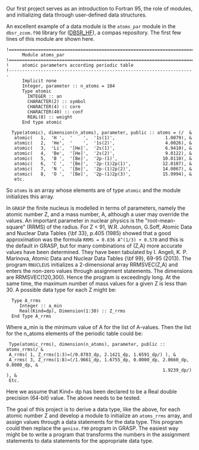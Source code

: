 Our first project serves as an introduction to Fortran 95,  the role of modules, and initializing data through user-defined data structures. 
 
An excellent example of a data module is the `atoms_par` module in the `dbsr_zcom.f90` library for  ([DBSR_HF](https://github.com/compas/DBSR_HF)), a compas repository.  The first few lines of this module are shown here.

    !======================================================================  
          Module atoms_par    
    !======================================================================  
    !     atomic parameters according periodic table  
    !----------------------------------------------------------------------  
          Implicit none  
          Integer, parameter :: n_atoms = 104    
          Type atomic  
            INTEGER :: an  
            CHARACTER(2) :: symbol  
            CHARACTER(4) :: core
            CHARACTER(40) :: conf
            REAL(8) :: weight
          End type atomic

      Type(atomic), dimension(n_atoms), parameter, public :: atoms = (/  &
       atomic(   1,  'H ',  '    ',  '1s(1)',                   1.0079), &
       atomic(   2,  'He',  '    ',  '1s(2)',                   4.0026), &
       atomic(   3,  'Li',  '[He]',  '2s(1)',                   6.9410), &
       atomic(   4,  'Be',  '[He]',  '2s(2)',                   9.0122), &
       atomic(   5,  'B ',  '[Be]',  '2p-(1)',                 10.8110), &
       atomic(   6,  'C ',  '[Be]',  '2p-(1)2p(1)',            12.0107), &
       atomic(   7,  'N ',  '[Be]',  '2p-(1)2p(2)',            14.0067), &
       atomic(   8,  'O ',  '[Be]',  '2p-(1)2p(3)',            15.9994), &
       etc.
So `atoms` is an array whose elements are of type `atomic` and the module initializes this array.

In `GRASP` the finite nucleus is modelled in terms of parameters, namely the atomic number Z, and a mass number, A,  although a user may override the values. An important parameter in nuclear physics is the 
"root-mean-square" (RRMS) of the radius.  For Z < 91, W.R. Johnson, G.Soff, Atomic Data and Nuclear Data Tables {\bf 33}, p.405 (1985) showed that a good approximation was the formula  `RRMS = 0.836 A^(1/3) + 0.570` 
and this is the default in GRASP, but for many combinations of (Z,A) more accurate values have been determined. They have been tabulated by 
I. Angeli, K. P. Marinova, Atomic Data and Nuclear  Data Tables {\bf 99}, 69-95 (2013). The program `RNUCLEUS` initializes a 2-dimensional array RRMSVEC(Z,A) and enters the non-zero values through assignment statements. 
 The dimensions are RRMSVEC(120,300). Hence the program is exceedingly long.  At the same time, the maximum number of mass values for a given Z is less than 30.  A possible data type for each Z might be:   
 
      Type A_rrms 
         Integer :: a_min
         Real(Kind=dp), Dimension(1:30) :: Z_rrms
      End Type A_rrms
      
 Where a_min is the minimum value of A for the list of A-values. Then the list for the n_atoms elements of the periodic table could be:

     Type(atomic_rrms), dimension(n_atoms), parameter, public :: atoms_rrms(/ &
     A_rrms( 1, Z_rrms(1:3)=(/0.8783_dp, 2.1421_dp, 1.6591_dp/) ), &
     A_rrms( 3, Z_rrms(1:8)=(/1.9661_dp, 1.6755_dp, 0.0000_dp, 2.0660_dp,  0.0000_dp, &
                                                               1.9239_dp/) ), &
     Etc.
Here we assume that Kind= dp has been declared to be a  Real double precision (64-bit) value. The above needs to be tested.     

The goal of this project is to derive a data type, like the above,  for each atomic number Z and develop a  module to initialize an `atoms_rrms` array, and assign values through a data statements for the data type.
 This program could then replace the `geniso.f90` program in GRASP.  The easiest way might be to write a program that transforms the numbers in the assignment statements to data statements for the appropriate data type.

